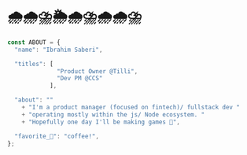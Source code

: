 # 🌧🌧⛈🌦🌧⛈🌧🌧⛈

```typescript
const ABOUT = {
  "name": "Ibrahim Saberi",

  "titles": [
              "Product Owner @Tilli",
              "Dev PM @CCS"
            ],

  "about": ""
    + "I'm a product manager (focused on fintech)/ fullstack dev " 
    + "operating mostly within the js/ Node ecosystem. " 
    + "Hopefully one day I'll be making games 😬",

  "favorite_🍦": "coffee!",
};
```

<!--
**GeorgeIpsum/GeorgeIpsum** is a ✨ _special_ ✨ repository because its `README.md` (this file) appears on your GitHub profile.

Here are some ideas to get you started:

- 🔭 I’m currently working on ...
- 🌱 I’m currently learning ...
- 👯 I’m looking to collaborate on ...
- 🤔 I’m looking for help with ...
- 💬 Ask me about ...
- 📫 How to reach me: ...
- 😄 Pronouns: ...
- ⚡ Fun fact: ...
-->
